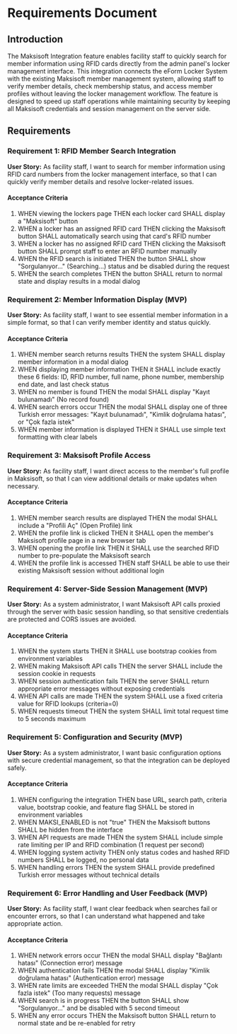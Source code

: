 # Requirements Document

## Introduction

The Maksisoft Integration feature enables facility staff to quickly search for member information using RFID cards directly from the admin panel's locker management interface. This integration connects the eForm Locker System with the existing Maksisoft member management system, allowing staff to verify member details, check membership status, and access member profiles without leaving the locker management workflow. The feature is designed to speed up staff operations while maintaining security by keeping all Maksisoft credentials and session management on the server side.

## Requirements

### Requirement 1: RFID Member Search Integration

**User Story:** As facility staff, I want to search for member information using RFID card numbers from the locker management interface, so that I can quickly verify member details and resolve locker-related issues.

#### Acceptance Criteria

1. WHEN viewing the lockers page THEN each locker card SHALL display a "Maksisoft" button
2. WHEN a locker has an assigned RFID card THEN clicking the Maksisoft button SHALL automatically search using that card's RFID number
3. WHEN a locker has no assigned RFID card THEN clicking the Maksisoft button SHALL prompt staff to enter an RFID number manually
4. WHEN the RFID search is initiated THEN the button SHALL show "Sorgulanıyor…" (Searching...) status and be disabled during the request
5. WHEN the search completes THEN the button SHALL return to normal state and display results in a modal dialog

### Requirement 2: Member Information Display (MVP)

**User Story:** As facility staff, I want to see essential member information in a simple format, so that I can verify member identity and status quickly.

#### Acceptance Criteria

1. WHEN member search returns results THEN the system SHALL display member information in a modal dialog
2. WHEN displaying member information THEN it SHALL include exactly these 6 fields: ID, RFID number, full name, phone number, membership end date, and last check status
3. WHEN no member is found THEN the modal SHALL display "Kayıt bulunamadı" (No record found)
4. WHEN search errors occur THEN the modal SHALL display one of three Turkish error messages: "Kayıt bulunamadı", "Kimlik doğrulama hatası", or "Çok fazla istek"
5. WHEN member information is displayed THEN it SHALL use simple text formatting with clear labels

### Requirement 3: Maksisoft Profile Access

**User Story:** As facility staff, I want direct access to the member's full profile in Maksisoft, so that I can view additional details or make updates when necessary.

#### Acceptance Criteria

1. WHEN member search results are displayed THEN the modal SHALL include a "Profili Aç" (Open Profile) link
2. WHEN the profile link is clicked THEN it SHALL open the member's Maksisoft profile page in a new browser tab
3. WHEN opening the profile link THEN it SHALL use the searched RFID number to pre-populate the Maksisoft search
4. WHEN the profile link is accessed THEN staff SHALL be able to use their existing Maksisoft session without additional login

### Requirement 4: Server-Side Session Management (MVP)

**User Story:** As a system administrator, I want Maksisoft API calls proxied through the server with basic session handling, so that sensitive credentials are protected and CORS issues are avoided.

#### Acceptance Criteria

1. WHEN the system starts THEN it SHALL use bootstrap cookies from environment variables
2. WHEN making Maksisoft API calls THEN the server SHALL include the session cookie in requests
3. WHEN session authentication fails THEN the server SHALL return appropriate error messages without exposing credentials
4. WHEN API calls are made THEN the system SHALL use a fixed criteria value for RFID lookups (criteria=0)
5. WHEN requests timeout THEN the system SHALL limit total request time to 5 seconds maximum

### Requirement 5: Configuration and Security (MVP)

**User Story:** As a system administrator, I want basic configuration options with secure credential management, so that the integration can be deployed safely.

#### Acceptance Criteria

1. WHEN configuring the integration THEN base URL, search path, criteria value, bootstrap cookie, and feature flag SHALL be stored in environment variables
2. WHEN MAKSI_ENABLED is not "true" THEN the Maksisoft buttons SHALL be hidden from the interface
3. WHEN API requests are made THEN the system SHALL include simple rate limiting per IP and RFID combination (1 request per second)
4. WHEN logging system activity THEN only status codes and hashed RFID numbers SHALL be logged, no personal data
5. WHEN handling errors THEN the system SHALL provide predefined Turkish error messages without technical details

### Requirement 6: Error Handling and User Feedback (MVP)

**User Story:** As facility staff, I want clear feedback when searches fail or encounter errors, so that I can understand what happened and take appropriate action.

#### Acceptance Criteria

1. WHEN network errors occur THEN the modal SHALL display "Bağlantı hatası" (Connection error) message
2. WHEN authentication fails THEN the modal SHALL display "Kimlik doğrulama hatası" (Authentication error) message  
3. WHEN rate limits are exceeded THEN the modal SHALL display "Çok fazla istek" (Too many requests) message
4. WHEN search is in progress THEN the button SHALL show "Sorgulanıyor…" and be disabled with 5 second timeout
5. WHEN any error occurs THEN the Maksisoft button SHALL return to normal state and be re-enabled for retry